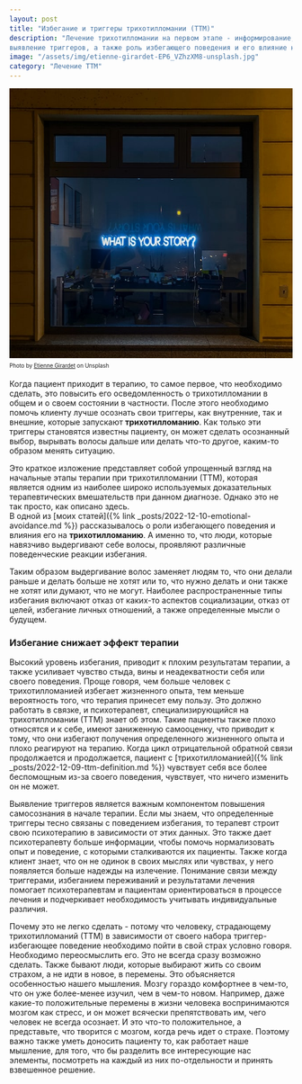 ```yaml
---
layout: post
title: "Избегание и триггеры трихотилломании (ТТМ)"
description: "Лечение трихотилломании на первом этапе - информирование, 
выявление триггеров, а также роль избегающего поведения и его влияние на результаты терапии"
image: "/assets/img/etienne-girardet-EP6_VZhzXM8-unsplash.jpg"
category: "Лечение ТТМ"
---
```

<img 
    src="/assets/img/etienne-girardet-EP6_VZhzXM8-unsplash.jpg" 
    alt="Избегание и триггеры трихотилломании (ТТМ)"
    width="640" height="480"
    class="mb-0">
<sup><sub>
Photo by <a href="https://unsplash.com/@etiennegirardet" rel="nofollow">Etienne Girardet</a> on Unsplash
</sub></sup>


Когда пациент приходит в терапию, то самое первое, что необходимо сделать, это повысить его 
осведомленность о трихотилломании в общем и о своем состоянии в частности. После этого необходимо помочь 
клиенту лучше осознать свои триггеры, как внутренние, так и внешние, которые запускают **трихотилломанию**. 
Как только эти триггеры становятся известны пациенту, он может сделать осознанный выбор, вырывать волосы дальше 
или делать что-то другое, каким-то образом менять ситуацию.  

Это краткое изложение представляет собой упрощенный взгляд на начальные этапы терапии при трихотилломании (ТТМ), 
которая является одним из наиболее широко используемых доказательных терапевтических вмешательств при 
данном диагнозе. Однако это не так просто, как описано здесь.  
В одной из [моих статей]({% link _posts/2022-12-10-emotional-avoidance.md  %}) рассказывалось о роли избегающего поведения 
и влияния его на **трихотилломанию**. А именно то, что люди, которые навязчиво выдергивают себе волосы, 
проявляют различные поведенческие реакции избегания.  

Таким образом выдергивание волос заменяет людям то, что они делали раньше и делать больше не хотят или то, 
что нужно делать и они также не хотят или думают, что не могут.  Наиболее распространенные типы избегания включают отказ
от каких-то аспектов социализации, отказ от целей, избегание личных отношений, а также определенные мысли о будущем.

### Избегание снижает эффект терапии

Высокий уровень избегания, приводит к плохим результатам терапии, а также усиливает чувство стыда, вины 
и неадекватности себя или своего поведения. Проще говоря, чем больше человек с трихотилломанией избегает
жизненного опыта, тем меньше вероятность того, что терапия принесет ему пользу. Это должно работать в связке, 
и психотерапевт, специализирующийся на трихотилломании (ТТМ) знает об этом. Такие пациенты также плохо относятся и к себе,
имеют заниженную самооценку, что приводит к тому, что они избегают получения определенного жизненного опыта 
и плохо реагируют на терапию. Когда цикл отрицательной обратной связи продолжается и продолжается, 
пациент с [трихотилломанией]({% link _posts/2022-12-09-ttm-definition.md  %}) 
чувствует себя все более беспомощным из-за своего поведения, чувствует, что ничего изменить он не может.  

Выявление триггеров является важным компонентом повышения самосознания в начале терапии. 
Если мы знаем, что определенные триггеры тесно связаны с поведением избегания, то терапевт строит 
свою психотерапию в зависимости от этих данных.  Это также дает психотерапевту больше информации, 
чтобы помочь нормализовать опыт и поведение, с которыми сталкиваются их пациенты. Также когда клиент знает, 
что он не одинок в своих мыслях или чувствах, у него появляется больше надежды на излечение. 
Понимание связи между триггерами, избеганием переживаний и результатами лечения помогает психотерапевтам 
и пациентам ориентироваться в процессе лечения и подчеркивает необходимость учитывать индивидуальные различия.

Почему это не легко сделать - потому что человеку, страдающему трихотилломаний (ТТМ) в зависимости от своего набора 
триггер-избегающее поведение необходимо пойти в свой страх условно говоря. Необходимо переосмыслить его.
Это не всегда сразу возможно сделать. Также бывают люди, которые выбирают жить со своим страхом, а не 
идти в новое, в перемены. Это объясняется особенностью нашего мышления. Мозгу гораздо комфортнее в чем-то, 
что он уже более-менее изучил, чем в чем-то новом. Например, даже какие-то положительные перемены в
жизни человека воспринимаются мозгом как стресс, и он может всячески препятствовать им, чего человек не всегда осознает.
И это что-то положительное, а представьте, что творится с мозгом, когда речь идет о страхе. Поэтому важно также 
уметь доносить пациенту то, как работает наше мышление, для того, что бы разделить все интересующие нас элементы, 
посмотреть на каждый из них по-отдельности и принять взвешенное решение.
